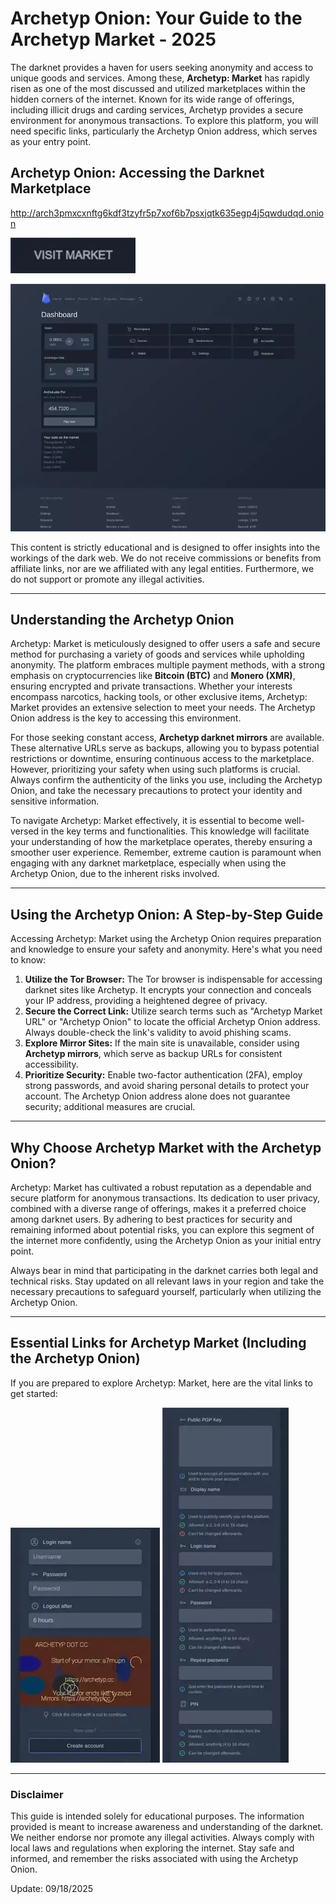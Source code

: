# Archetyp Onion: Your Guide to the Archetyp Market - 2025

The darknet provides a haven for users seeking anonymity and access to unique goods and services. Among these, **Archetyp: Market** has rapidly risen as one of the most discussed and utilized marketplaces within the hidden corners of the internet. Known for its wide range of offerings, including illicit drugs and carding services, Archetyp provides a secure environment for anonymous transactions. To explore this platform, you will need specific links, particularly the Archetyp Onion address, which serves as your entry point.

## Archetyp Onion: Accessing the Darknet Marketplace

http://arch3pmxcxnftg6kdf3tzyfr5p7xof6b7psxjqtk635egp4j5qwdudqd.onion

[<img src="/other/message.webp" width="200">](http://arch3pmxcxnftg6kdf3tzyfr5p7xof6b7psxjqtk635egp4j5qwdudqd.onion)

<a href="http://arch3pmxcxnftg6kdf3tzyfr5p7xof6b7psxjqtk635egp4j5qwdudqd.onion"><img src="/other/popup.webp" alt="Archetyp Preview" style="max-width: 100%;"></a>

This content is strictly educational and is designed to offer insights into the workings of the dark web. We do not receive commissions or benefits from affiliate links, nor are we affiliated with any legal entities. Furthermore, we do not support or promote any illegal activities.

---

## Understanding the Archetyp Onion

Archetyp: Market is meticulously designed to offer users a safe and secure method for purchasing a variety of goods and services while upholding anonymity. The platform embraces multiple payment methods, with a strong emphasis on cryptocurrencies like **Bitcoin (BTC)** and **Monero (XMR)**, ensuring encrypted and private transactions. Whether your interests encompass narcotics, hacking tools, or other exclusive items, Archetyp: Market provides an extensive selection to meet your needs. The Archetyp Onion address is the key to accessing this environment.

For those seeking constant access, **Archetyp darknet mirrors** are available. These alternative URLs serve as backups, allowing you to bypass potential restrictions or downtime, ensuring continuous access to the marketplace. However, prioritizing your safety when using such platforms is crucial. Always confirm the authenticity of the links you use, including the Archetyp Onion, and take the necessary precautions to protect your identity and sensitive information.

To navigate Archetyp: Market effectively, it is essential to become well-versed in the key terms and functionalities. This knowledge will facilitate your understanding of how the marketplace operates, thereby ensuring a smoother user experience. Remember, extreme caution is paramount when engaging with any darknet marketplace, especially when using the Archetyp Onion, due to the inherent risks involved.

---

## Using the Archetyp Onion: A Step-by-Step Guide

Accessing Archetyp: Market using the Archetyp Onion requires preparation and knowledge to ensure your safety and anonymity. Here's what you need to know:

1.  **Utilize the Tor Browser:** The Tor browser is indispensable for accessing darknet sites like Archetyp. It encrypts your connection and conceals your IP address, providing a heightened degree of privacy.
2.  **Secure the Correct Link:** Utilize search terms such as "Archetyp Market URL" or "Archetyp Onion" to locate the official Archetyp Onion address. Always double-check the link's validity to avoid phishing scams.
3.  **Explore Mirror Sites:** If the main site is unavailable, consider using **Archetyp mirrors**, which serve as backup URLs for consistent accessibility.
4.  **Prioritize Security:** Enable two-factor authentication (2FA), employ strong passwords, and avoid sharing personal details to protect your account. The Archetyp Onion address alone does not guarantee security; additional measures are crucial.

---

## Why Choose Archetyp Market with the Archetyp Onion?

Archetyp: Market has cultivated a robust reputation as a dependable and secure platform for anonymous transactions. Its dedication to user privacy, combined with a diverse range of offerings, makes it a preferred choice among darknet users. By adhering to best practices for security and remaining informed about potential risks, you can explore this segment of the internet more confidently, using the Archetyp Onion as your initial entry point.

Always bear in mind that participating in the darknet carries both legal and technical risks. Stay updated on all relevant laws in your region and take the necessary precautions to safeguard yourself, particularly when utilizing the Archetyp Onion.

---

## Essential Links for Archetyp Market (Including the Archetyp Onion)

If you are prepared to explore Archetyp: Market, here are the vital links to get started:

<a href="http://arch3pmxcxnftg6kdf3tzyfr5p7xof6b7psxjqtk635egp4j5qwdudqd.onion"><img src="/other/setup.webp" alt="Archetyp Login" style="max-width: 100%;"></a>
<a href="http://arch3pmxcxnftg6kdf3tzyfr5p7xof6b7psxjqtk635egp4j5qwdudqd.onion"><img src="/other/see.webp" alt="Archetyp Register" style="max-width: 100%;"></a>

---

### Disclaimer

This guide is intended solely for educational purposes. The information provided is meant to increase awareness and understanding of the darknet. We neither endorse nor promote any illegal activities. Always comply with local laws and regulations when exploring the internet. Stay safe and informed, and remember the risks associated with using the Archetyp Onion.

























Update:  09/18/2025